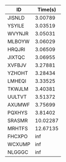 |ID|Time(s)|
|-|-|
|JISNLD|3.00789|
|YSYILE|3.03519|
|WVYNJR|3.05031|
|MLBOYW|3.06029|
|HRQJRI|3.06509|
|JIXTQC|3.06955|
|XVFBJV|3.27881|
|YZHOHT|3.28434|
|LMHEQI|3.33525|
|TKWJLM|3.40381|
|UULTVT|3.51372|
|AXUMWF|3.75699|
|PQXHYS|3.81402|
|SRASMR|10.02287|
|MRHTFS|12.67135|
|FHCXPO|inf|
|WCXUMP|inf|
|NLGGGC|inf|
